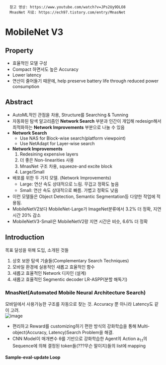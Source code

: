       참고 영상: https://www.youtube.com/watch?v=JPs2Uy9DLO8
      MnasNet 자료: https://ech97.tistory.com/entry/MnasNet
# MobileNet V3

## Property
- 효율적인 모델 구성
- Compact 하면서도 높은 Accuracy
- Lower latency
- 연산이 줄어들기 때문에, help preserve battery life through reduced power consumption

## Abstract
- AutoML적인 관점을 차용, Structure를 Searching & Tunning
- 자동화된 탐색 알고리즘인 **Network Search** 부분과 인간이 개입해 redesign해서 최적화하는 **Network Improvements** 부분으로 나눌 수 있음
- **Network Search**
  - Use NAS for Block-wise search(platform viewpoint)
  - Use NetAdapt for Layer-wise search
- **Network Improvements**
  1. Redesining expensive layers
  2. 더 좋은 Non-linearities 사용
  3. MnasNet 구조 차용, squeeze-and excite block
  4. Large/Small
- 배포를 위한 두 가지 모델. (Network Improvements)
  - Large: 연산 속도 상대적으로 느림. 무겁고 정확도 높음
  - Small: 연산 속도 상대적으로 빠름. 가볍고 정확도 낮음
- 이런 모델들은 Object Detection, Semantic Segmentation등 다양한 작업에 적용됨.
- MobileNetV2보다 MobileNet-Large가 ImageNet분류에서 3.2% 더 정확, 지연 시간 20% 감소
- MobileNetV3-Small은 MobileNetV2랑 지연 시간은 비슷, 6.6% 더 정확

## Introduction
목표 달성을 위해 도입, 소개된 것들    
1. 상호 보완 탐색 기술들(Complementary Search Techniques)
2. 모바일 환경에 실용적인 새롭고 효율적인 함수
3. 새롭고 효율적인 Network 디자인 (설계)
4. 새롭고 효율적인 Segmentic decoder LR-ASPP(분할 해독기)

### MnasNet(Automated Mobile Neural Architecture Search)
모바일에서 사용가능한 구조를 자동으로 찾는 것. Accuracy 뿐 아니라 Latency도 같이 고려.    
![image](https://github.com/Raymondgwangryeol/Raymondgwangryeol/assets/32587541/8a8f7ff4-652b-4ec6-9a79-6af65620be70)      
- 편리하고 Reward를 customizing하기 편한 방식의 강화학습을 통해 Multi-object(Accuracy, Latency)Search Problem을 해결.
- CNN Model이 매개변수 θ를 기반으로 강화학습한 Agent의 Action a<sub>1:t</sub>의 Sequence에 의해 결정된 token들(???무슨 말이지)들의 list에 mapping
#### Sample-eval-update Loop

   

